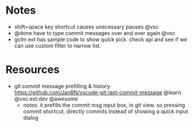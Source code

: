 # Notes

- shift+space key shortcut causes unecessary pauses @vsc
- @done have to type commit messages over and over again @vsc
- gclm ext has sample code to show quick pick. check api and see if we can use custom filter to narrow list.

# Resources

- git commit message prefilling & history.
  https://github.com/JanBN/vscode-git-last-commit-message
  @learn @vsc:ext:dev @awesome
  - notes: it prefills the commit msg input box, in git view. so pressing commit shortcut, directly commits instead of showing a quick input dialog
